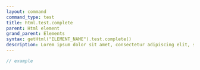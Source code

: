 ```yaml
---
layout: command
command_type: test
title: html.test.complete
parent: Html element
grand_parent: Elements
syntax: getHtml("ELEMENT_NAME").test.complete()
description: Lorem ipsum dolor sit amet, consectetur adipiscing elit, sed do eiusmod tempor incididunt ut labore et dolore magna aliqua. Ut enim ad minim veniam, quis nostrud exercitation ullamco laboris nisi ut aliquip ex ea commodo consequat.
---
```


```javascript
// example
```